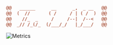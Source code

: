 ```diff
@@   ______      __      _,  _ __   @@
@@  (  //       ( /     / | ( /  )  @@
@@    //_  _     /     /--|  /--<   @@
@@  _// /_(/_  (/___/_/   |_/___/   @@

```

![Metrics](https://metrics.lecoq.io/Red-Laboratory?template=classic&languages=1&languages.limit=8&languages.sections=most-used&languages.colors=github&languages.threshold=0%25&languages.indepth=false&languages.analysis.timeout=15&languages.categories=markup%2C%20programming&languages.recent.categories=markup%2C%20programming&languages.recent.load=300&languages.recent.days=14&config.timezone=Europe%2FMoscow)
